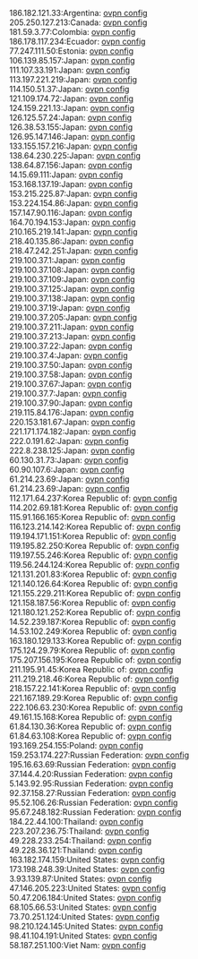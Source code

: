 186.182.121.33:Argentina: [ovpn config](vpn/186_182_121_33.ovpn)  
205.250.127.213:Canada: [ovpn config](vpn/205_250_127_213.ovpn)  
181.59.3.77:Colombia: [ovpn config](vpn/181_59_3_77.ovpn)  
186.178.117.234:Ecuador: [ovpn config](vpn/186_178_117_234.ovpn)  
77.247.111.50:Estonia: [ovpn config](vpn/77_247_111_50.ovpn)  
106.139.85.157:Japan: [ovpn config](vpn/106_139_85_157.ovpn)  
111.107.33.191:Japan: [ovpn config](vpn/111_107_33_191.ovpn)  
113.197.221.219:Japan: [ovpn config](vpn/113_197_221_219.ovpn)  
114.150.51.37:Japan: [ovpn config](vpn/114_150_51_37.ovpn)  
121.109.174.72:Japan: [ovpn config](vpn/121_109_174_72.ovpn)  
124.159.221.13:Japan: [ovpn config](vpn/124_159_221_13.ovpn)  
126.125.57.24:Japan: [ovpn config](vpn/126_125_57_24.ovpn)  
126.38.53.155:Japan: [ovpn config](vpn/126_38_53_155.ovpn)  
126.95.147.146:Japan: [ovpn config](vpn/126_95_147_146.ovpn)  
133.155.157.216:Japan: [ovpn config](vpn/133_155_157_216.ovpn)  
138.64.230.225:Japan: [ovpn config](vpn/138_64_230_225.ovpn)  
138.64.87.156:Japan: [ovpn config](vpn/138_64_87_156.ovpn)  
14.15.69.111:Japan: [ovpn config](vpn/14_15_69_111.ovpn)  
153.168.137.19:Japan: [ovpn config](vpn/153_168_137_19.ovpn)  
153.215.225.87:Japan: [ovpn config](vpn/153_215_225_87.ovpn)  
153.224.154.86:Japan: [ovpn config](vpn/153_224_154_86.ovpn)  
157.147.90.116:Japan: [ovpn config](vpn/157_147_90_116.ovpn)  
164.70.194.153:Japan: [ovpn config](vpn/164_70_194_153.ovpn)  
210.165.219.141:Japan: [ovpn config](vpn/210_165_219_141.ovpn)  
218.40.135.86:Japan: [ovpn config](vpn/218_40_135_86.ovpn)  
218.47.242.251:Japan: [ovpn config](vpn/218_47_242_251.ovpn)  
219.100.37.1:Japan: [ovpn config](vpn/219_100_37_1.ovpn)  
219.100.37.108:Japan: [ovpn config](vpn/219_100_37_108.ovpn)  
219.100.37.109:Japan: [ovpn config](vpn/219_100_37_109.ovpn)  
219.100.37.125:Japan: [ovpn config](vpn/219_100_37_125.ovpn)  
219.100.37.138:Japan: [ovpn config](vpn/219_100_37_138.ovpn)  
219.100.37.19:Japan: [ovpn config](vpn/219_100_37_19.ovpn)  
219.100.37.205:Japan: [ovpn config](vpn/219_100_37_205.ovpn)  
219.100.37.211:Japan: [ovpn config](vpn/219_100_37_211.ovpn)  
219.100.37.213:Japan: [ovpn config](vpn/219_100_37_213.ovpn)  
219.100.37.22:Japan: [ovpn config](vpn/219_100_37_22.ovpn)  
219.100.37.4:Japan: [ovpn config](vpn/219_100_37_4.ovpn)  
219.100.37.50:Japan: [ovpn config](vpn/219_100_37_50.ovpn)  
219.100.37.58:Japan: [ovpn config](vpn/219_100_37_58.ovpn)  
219.100.37.67:Japan: [ovpn config](vpn/219_100_37_67.ovpn)  
219.100.37.7:Japan: [ovpn config](vpn/219_100_37_7.ovpn)  
219.100.37.90:Japan: [ovpn config](vpn/219_100_37_90.ovpn)  
219.115.84.176:Japan: [ovpn config](vpn/219_115_84_176.ovpn)  
220.153.181.67:Japan: [ovpn config](vpn/220_153_181_67.ovpn)  
221.171.174.182:Japan: [ovpn config](vpn/221_171_174_182.ovpn)  
222.0.191.62:Japan: [ovpn config](vpn/222_0_191_62.ovpn)  
222.8.238.125:Japan: [ovpn config](vpn/222_8_238_125.ovpn)  
60.130.31.73:Japan: [ovpn config](vpn/60_130_31_73.ovpn)  
60.90.107.6:Japan: [ovpn config](vpn/60_90_107_6.ovpn)  
61.214.23.69:Japan: [ovpn config](vpn/61_214_23_69.ovpn)  
61.214.23.69:Japan: [ovpn config](vpn/61_214_23_69.ovpn)  
112.171.64.237:Korea Republic of: [ovpn config](vpn/112_171_64_237.ovpn)  
114.202.69.181:Korea Republic of: [ovpn config](vpn/114_202_69_181.ovpn)  
115.91.166.165:Korea Republic of: [ovpn config](vpn/115_91_166_165.ovpn)  
116.123.214.142:Korea Republic of: [ovpn config](vpn/116_123_214_142.ovpn)  
119.194.171.151:Korea Republic of: [ovpn config](vpn/119_194_171_151.ovpn)  
119.195.82.250:Korea Republic of: [ovpn config](vpn/119_195_82_250.ovpn)  
119.197.55.246:Korea Republic of: [ovpn config](vpn/119_197_55_246.ovpn)  
119.56.244.124:Korea Republic of: [ovpn config](vpn/119_56_244_124.ovpn)  
121.131.201.83:Korea Republic of: [ovpn config](vpn/121_131_201_83.ovpn)  
121.140.126.64:Korea Republic of: [ovpn config](vpn/121_140_126_64.ovpn)  
121.155.229.211:Korea Republic of: [ovpn config](vpn/121_155_229_211.ovpn)  
121.158.187.56:Korea Republic of: [ovpn config](vpn/121_158_187_56.ovpn)  
121.180.121.252:Korea Republic of: [ovpn config](vpn/121_180_121_252.ovpn)  
14.52.239.187:Korea Republic of: [ovpn config](vpn/14_52_239_187.ovpn)  
14.53.102.249:Korea Republic of: [ovpn config](vpn/14_53_102_249.ovpn)  
163.180.129.133:Korea Republic of: [ovpn config](vpn/163_180_129_133.ovpn)  
175.124.29.79:Korea Republic of: [ovpn config](vpn/175_124_29_79.ovpn)  
175.207.156.195:Korea Republic of: [ovpn config](vpn/175_207_156_195.ovpn)  
211.195.91.45:Korea Republic of: [ovpn config](vpn/211_195_91_45.ovpn)  
211.219.218.46:Korea Republic of: [ovpn config](vpn/211_219_218_46.ovpn)  
218.157.22.141:Korea Republic of: [ovpn config](vpn/218_157_22_141.ovpn)  
221.167.189.29:Korea Republic of: [ovpn config](vpn/221_167_189_29.ovpn)  
222.106.63.230:Korea Republic of: [ovpn config](vpn/222_106_63_230.ovpn)  
49.161.15.168:Korea Republic of: [ovpn config](vpn/49_161_15_168.ovpn)  
61.84.130.36:Korea Republic of: [ovpn config](vpn/61_84_130_36.ovpn)  
61.84.63.108:Korea Republic of: [ovpn config](vpn/61_84_63_108.ovpn)  
193.169.254.155:Poland: [ovpn config](vpn/193_169_254_155.ovpn)  
159.253.174.227:Russian Federation: [ovpn config](vpn/159_253_174_227.ovpn)  
195.16.63.69:Russian Federation: [ovpn config](vpn/195_16_63_69.ovpn)  
37.144.4.20:Russian Federation: [ovpn config](vpn/37_144_4_20.ovpn)  
5.143.92.95:Russian Federation: [ovpn config](vpn/5_143_92_95.ovpn)  
92.37.158.27:Russian Federation: [ovpn config](vpn/92_37_158_27.ovpn)  
95.52.106.26:Russian Federation: [ovpn config](vpn/95_52_106_26.ovpn)  
95.67.248.182:Russian Federation: [ovpn config](vpn/95_67_248_182.ovpn)  
184.22.44.100:Thailand: [ovpn config](vpn/184_22_44_100.ovpn)  
223.207.236.75:Thailand: [ovpn config](vpn/223_207_236_75.ovpn)  
49.228.233.254:Thailand: [ovpn config](vpn/49_228_233_254.ovpn)  
49.228.36.121:Thailand: [ovpn config](vpn/49_228_36_121.ovpn)  
163.182.174.159:United States: [ovpn config](vpn/163_182_174_159.ovpn)  
173.198.248.39:United States: [ovpn config](vpn/173_198_248_39.ovpn)  
3.93.139.87:United States: [ovpn config](vpn/3_93_139_87.ovpn)  
47.146.205.223:United States: [ovpn config](vpn/47_146_205_223.ovpn)  
50.47.206.184:United States: [ovpn config](vpn/50_47_206_184.ovpn)  
68.105.66.53:United States: [ovpn config](vpn/68_105_66_53.ovpn)  
73.70.251.124:United States: [ovpn config](vpn/73_70_251_124.ovpn)  
98.210.124.145:United States: [ovpn config](vpn/98_210_124_145.ovpn)  
98.41.104.191:United States: [ovpn config](vpn/98_41_104_191.ovpn)  
58.187.251.100:Viet Nam: [ovpn config](vpn/58_187_251_100.ovpn)  

